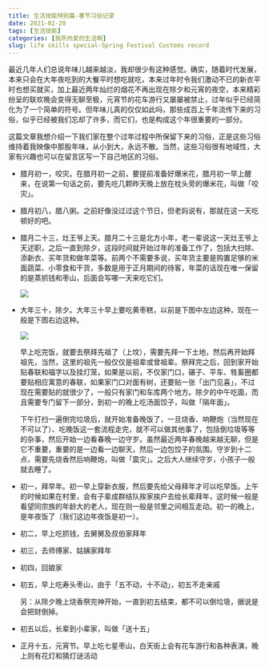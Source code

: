 ```yaml
---
title: 生活技能特别篇-春节习俗记录
date: 2021-02-20
tags: [生活技能]
categories: [我所热爱的生活啊]
slug: life skills special-Spring Festival Customs record
---
```


最近几年人们总说年味儿越来越淡，我却很少有这种感觉。确实，随着时代发展，本来只会在大年夜吃到的大餐平时想吃就吃，本来过年时令我们激动不已的新衣平时也想买就买，加上最近两年灿烂的烟花不再出现在除夕和元宵的夜空，本来精彩纷呈的联欢晚会变得无聊至极，元宵节的花车游行又屡屡被禁止，过年似乎已经简化为了一个简单的符号。但年味儿真的仅仅如此吗，那些成百上千年流传下来的习俗，似乎已经被我们忘却了许多，而它们，也是构成这个年很重要的一部分。

这篇文章我想介绍一下我们家在整个过年过程中所保留下来的习俗，正是这些习俗维持着我映像中那股年味，从小到大，永远不散。当然，这些习俗很有地域性，大家有兴趣也可以在留言区写一下自己地区的习俗。

- 腊月初一，咬灾。在腊月初一之前，要提前准备好爆米花，腊月初一早上醒来，在说第一句话之前，要先吃几颗昨天晚上放在枕头旁的爆米花，叫做「咬灾」。

- 腊月初八，腊八粥。之前好像没过过这个节日，但老妈说有，那就在这一天吃顿好的吧。

- 腊月二十三，灶王爷上天。腊月二十三是北方小年，老一辈说这一天灶王爷上天述职，之后一直到除夕，这段时间就开始过年的准备工作了，包括大扫除、添新衣、买年货和做年菜等。前两个不需要多说，买年货主要是购置足够的米面蔬菜、小零食和干货，多数是用于正月期间的待客，年菜的话现在唯一保留的是蒸抓钱和枣山，后面会写哪一天来吃它们。

  ![](https://cdn.sspai.com/2021/02/11/fd0aa6c58bf5cba3bf647b9bc56f8973.png)

- 大年三十，除夕。大年三十早上要吃黄枣糕，以前是下图中左边这种，现在一般是下图右边这种。

  ![](https://cdn.sspai.com/2021/02/11/ebbc16656628c99268c4ed9e8e42e9ab.png)

  早上吃完饭，就要去祭拜先祖了（上坟），需要先拜一下土地，然后再开始拜祖先，当然，这里的祖先一般仅仅是祖辈或曾祖辈。祭拜完之后，回到家开始贴春联和福字以及挂灯笼，如果是以前，不仅家门口，碾子、平车、牲畜圈都要贴相应寓意的春联，如果家门口对面有树，还要贴一张「出门见喜」，不过现在需要贴的就很少了，一般只有家门和车库两个地方。除夕的中午吃面，而且需要专门留下一部分，到初一的晚上吃汤面饺子，叫做「隔年面」。

  下午打扫一遍倒完垃圾后，就开始准备晚饭了，一旦烧香、响鞭炮（当然现在不可以了）、吃晚饭这一套流程走完，就不可以做其他事了，包括倒垃圾等等的杂事，然后开始一边看春晚一边守岁。虽然最近两年春晚越来越无聊，但是它不重要，重要的是一边看一边聊天，然后一边包饺子的氛围。守岁到十二点，需要先烧香然后响鞭炮，叫做「震灾」。之后大人继续守岁，小孩子一般就去睡了。

- 初一，拜早年。初一早上穿新衣服，然后要先给父母拜年才可以吃早饭。上午的时候如果在村里，会有子辈成群结队挨家挨户去给长辈拜年，这时候一般是看望同宗族的年龄大的老人，现在则一般是邻里之间相互走动。初一的晚上，是年夜饭了（我们这边年夜饭是初一）。

- 初二，早上吃抓钱，去舅舅及叔伯家拜年

- 初三，去师傅家、姑姨家拜年

- 初四，回娘家

- 初五，早上吃寿头枣山，由于「五不动，十不动」，初五不走亲戚

  另：从除夕晚上烧香祭完神开始，一直到初五结束，都不可以倒垃圾，据说是会把财倒掉。

- 初五以后，长辈到小辈家，叫做「送十五」

- 正月十五，元宵节。早上吃七星枣山，白天街上会有花车游行和各种表演，晚上则有花灯和猜灯谜活动



